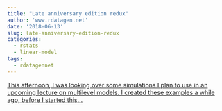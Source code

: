 ```yaml
---
title: "Late anniversary edition redux"
author: 'www.rdatagen.net'
date: '2018-06-13'
slug: late-anniversary-edition-redux
categories:
  - rstats
  - linear-model
tags:
  - rdatagennet
---
```


[This afternoon, I was looking over some simulations I plan to use in an upcoming lecture on multilevel models. I created these examples a while ago, before I started this...<click to read more>](https://www.rdatagen.net/post/mixed-effect-models-vs-gee/)


